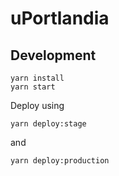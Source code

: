 # uPortlandia


## Development

```
yarn install
yarn start
```

Deploy using

```
yarn deploy:stage
```

and

```
yarn deploy:production
```
